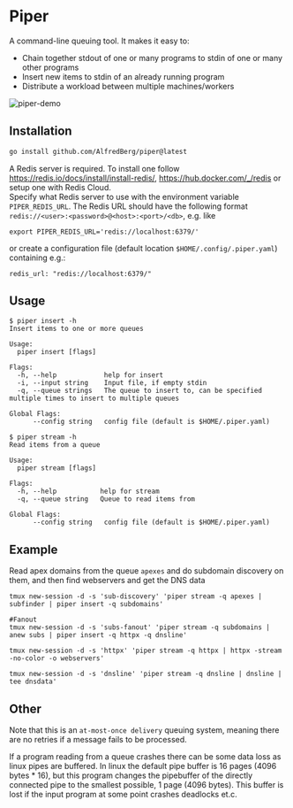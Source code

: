 # Piper
A command-line queuing tool. It makes it easy to:
* Chain together stdout of one or many programs to stdin of one or many other programs
* Insert new items to stdin of an already running program
* Distribute a workload between multiple machines/workers

![piper-demo](https://github.com/AlfredBerg/piper/assets/18570335/e07c5a15-9569-4be8-b1ea-74d8204ea1bd)

## Installation
```bash
go install github.com/AlfredBerg/piper@latest
```
A Redis server is required. To install one follow https://redis.io/docs/install/install-redis/, https://hub.docker.com/_/redis or setup one with Redis Cloud.  
Specify what Redis server to use with the environment variable `PIPER_REDIS_URL`. The Redis URL should have the following format `redis://<user>:<password>@<host>:<port>/<db>`, e.g. like
```
export PIPER_REDIS_URL='redis://localhost:6379/'
```
or create a configuration file (default location `$HOME/.config/.piper.yaml`) containing e.g.:
```
redis_url: "redis://localhost:6379/"
```

## Usage
```
$ piper insert -h
Insert items to one or more queues

Usage:
  piper insert [flags]

Flags:
  -h, --help            help for insert
  -i, --input string    Input file, if empty stdin
  -q, --queue strings   The queue to insert to, can be specified multiple times to insert to multiple queues

Global Flags:
      --config string   config file (default is $HOME/.piper.yaml)
```

```
$ piper stream -h
Read items from a queue

Usage:
  piper stream [flags]

Flags:
  -h, --help           help for stream
  -q, --queue string   Queue to read items from

Global Flags:
      --config string   config file (default is $HOME/.piper.yaml)

```

## Example
Read apex domains from the queue `apexes` and do subdomain discovery on them, and then find webservers and get the DNS data
```
tmux new-session -d -s 'sub-discovery' 'piper stream -q apexes | subfinder | piper insert -q subdomains'

#Fanout
tmux new-session -d -s 'subs-fanout' 'piper stream -q subdomains | anew subs | piper insert -q httpx -q dnsline' 

tmux new-session -d -s 'httpx' 'piper stream -q httpx | httpx -stream -no-color -o webservers'

tmux new-session -d -s 'dnsline' 'piper stream -q dnsline | dnsline | tee dnsdata'
```


## Other
Note that this is an `at-most-once delivery` queuing system, meaning there are no retries if a message fails to be processed.  

If a program reading from a queue crashes there can be some data loss as linux pipes are buffered. In linux the default pipe buffer is 
16 pages (4096 bytes * 16), but this program changes the pipebuffer of the directly connected pipe to the smallest possible, 1 page (4096 bytes). This buffer is lost if the input program at some point crashes deadlocks et.c.  

